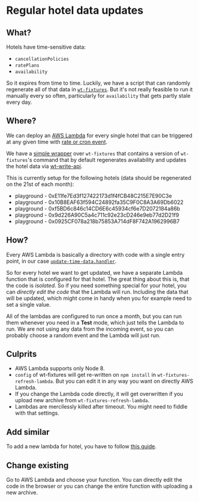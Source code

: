 # Regular hotel data updates

## What?

Hotels have time-sensitive data:

- `cancellationPolicies`
- `ratePlans`
- `availability`

So it expires from time to time. Luckily, we have a script that
can randomly regenerate all of that data in
[`wt-fixtures`](https://github.com/windingtree/wt-fixtures/blob/master/scripts/regenerate.js).
But it's not really feasible to run it manually every so often,
particularly for `availability` that gets partly stale every day.

## Where?

We can deploy an [AWS Lambda](https://aws.amazon.com/lambda/) for
every single hotel that can be triggered at any given time with
[rate or cron event](https://docs.aws.amazon.com/lambda/latest/dg/tutorial-scheduled-events-schedule-expressions.html).

We have a [simple wrapper](https://github.com/windingtree/wt-fixtures-refresh-lambda)
over `wt-fixtures` that contains a version of `wt-fixtures`'s
command that by default regenerates availability and updates
the hotel data via [wt-write-api](https://github.com/windingtree/wt-write-api).

This is currently setup for the following hotels (data should be
regenerated on the 21st of each month):

- playground - 0xE11fe7Ed3f127422173d1f4fCB48C215E7E90C3e
- playground - 0x10B8EAF63f594C24892fa35C9F0C8A3A69Db6022
- playground - 0xf5BD6c846c14CD6E6c45934cf6e7D2072184a86b
- playground - 0x9d226A90C5a4c711c92e23cD246e9eb77d2D21f9
- playground - 0x0925CF078a218b75853A714dF8F742A1962996B7

## How?

Every AWS Lambda is basically a directory with code with a single
entry point, in our case [`update-time-data.handler`](https://github.com/windingtree/wt-fixtures-refresh-lambda/blob/master/update-time-data.js).

So for every hotel we want to get updated, we have a separate Lambda
function that is configured for that hotel. The great thing about
this is, that the code is *isolated*. So if you need something special
for your hotel, you can *directly edit the code* that the Lambda will run.
Including the data that will be updated, which might come in handy when you
for example need to set a single value.

All of the lambdas are configured to run once a month, but you can run
them whenever you need in a **Test** mode, which just tells the Lambda
to run. We are not using any data from the incoming event, so you can
probably choose a random event and the Lambda will just run.

## Culprits

- AWS Lambda supports only Node 8.
- `config` of wt-fixtures will get re-written on `npm install` in
`wt-fixtures-refresh-lambda`. But you can edit it in any way you
want on directly AWS Lambda.
- If you change the Lambda code directly, it will get overwritten if
you upload new archive from `wt-fixtures-refresh-lambda`.
- Lambdas are mercilessly killed after timeout. You might need to
fiddle with that settings.

## Add similar

To add a new lambda for hotel, you have to follow [this guide](https://github.com/windingtree/wt-fixtures-refresh-lambda#setup).

## Change existing

Go to AWS Lambda and choose your function. You can directly edit
the code in the browser or you can change the entire function
with uploading a new archive.